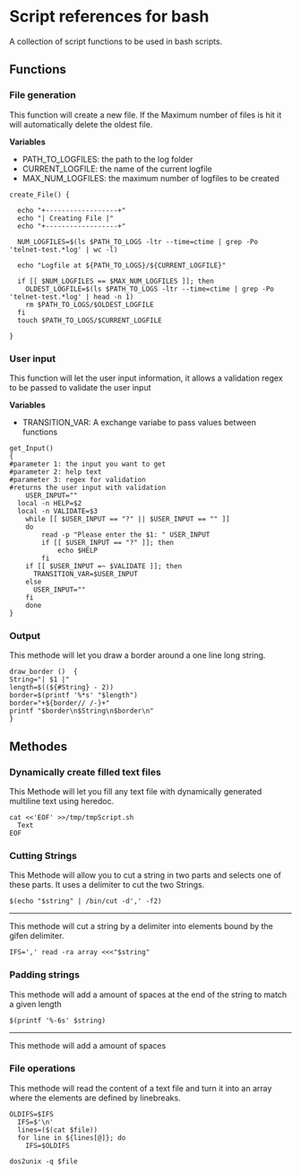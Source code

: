 # Script references for bash

A collection of script functions to be used in bash scripts.

## Functions

### File generation

This function will create a new file. If the Maximum number of files is hit it will automatically delete the oldest file.

**Variables**

- PATH_TO_LOGFILES: the path to the log folder
- CURRENT_LOGFILE: the name of the current logfile
- MAX_NUM_LOGFILES: the maximum number of logfiles to be created

```
create_File() {

  echo "+------------------+"
  echo "| Creating File |"
  echo "+------------------+"

  NUM_LOGFILES=$(ls $PATH_TO_LOGS -ltr --time=ctime | grep -Po 'telnet-test.*log' | wc -l)

  echo "Logfile at ${PATH_TO_LOGS}/${CURRENT_LOGFILE}"

  if [[ $NUM_LOGFILES == $MAX_NUM_LOGFILES ]]; then
    OLDEST_LOGFILE=$(ls $PATH_TO_LOGS -ltr --time=ctime | grep -Po 'telnet-test.*log' | head -n 1)
    rm $PATH_TO_LOGS/$OLDEST_LOGFILE
  fi
  touch $PATH_TO_LOGS/$CURRENT_LOGFILE

}
```

### User input

This function will let the user input information, it allows a validation regex to be passed to validate the user input

**Variables**

- TRANSITION_VAR: A exchange variabe to pass values between functions

```
get_Input()
{
#parameter 1: the input you want to get
#parameter 2: help text
#parameter 3: regex for validation
#returns the user input with validation
	USER_INPUT=""
  local -n HELP=$2
  local -n VALIDATE=$3
	while [[ $USER_INPUT == "?" || $USER_INPUT == "" ]]
	do
		read -p "Please enter the $1: " USER_INPUT
		if [[ $USER_INPUT == "?" ]]; then
			echo $HELP
		fi
    if [[ $USER_INPUT =~ $VALIDATE ]]; then
      TRANSITION_VAR=$USER_INPUT
    else
      USER_INPUT=""
    fi
	done
}
```

### Output

This methode will let you draw a border around a one line long string.

```
draw_border ()  {
String="| $1 |"
length=$((${#String} - 2))
border=$(printf '%*s' "$length")
border="+${border// /-}+"
printf "$border\n$String\n$border\n"
}
```

## Methodes

### Dynamically create filled text files

This Methode will let you fill any text file with dynamically generated multiline text using heredoc.

```
cat <<'EOF' >>/tmp/tmpScript.sh
  Text
EOF
```

### Cutting Strings

This Methode will allow you to cut a string in two parts and selects one of these parts. It uses a delimiter to cut the two Strings.

```
$(echo "$string" | /bin/cut -d',' -f2)
```

---

This methode will cut a string by a delimiter into elements bound by the gifen delimiter.

```
IFS=',' read -ra array <<<"$string"
```

### Padding strings

This methode will add a amount of spaces at the end of the string to match a given length

```
$(printf '%-6s' $string)
```

---

This methode will add a amount of spaces

### File operations

This methode will read the content of a text file and turn it into an array where the elements are defined by linebreaks.

```
OLDIFS=$IFS
  IFS=$'\n'
  lines=($(cat $file))
  for line in ${lines[@]}; do
    IFS=$OLDIFS
```

```
dos2unix -q $file
```
